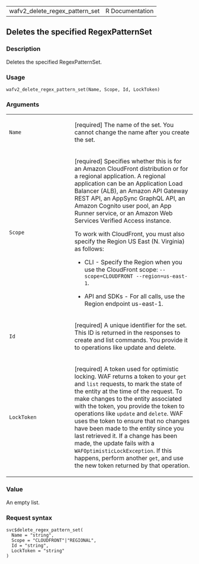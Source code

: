 <table style="width: 100%;">
<tbody>
<tr class="odd">
<td>wafv2_delete_regex_pattern_set</td>
<td style="text-align: right;">R Documentation</td>
</tr>
</tbody>
</table>

## Deletes the specified RegexPatternSet

### Description

Deletes the specified RegexPatternSet.

### Usage

    wafv2_delete_regex_pattern_set(Name, Scope, Id, LockToken)

### Arguments

<table>
<colgroup>
<col style="width: 35%" />
<col style="width: 65%" />
</colgroup>
<tbody>
<tr class="odd">
<td><code id="wafv2_delete_regex_pattern_set_:_Name">Name</code></td>
<td><p>[required] The name of the set. You cannot change the name after
you create the set.</p></td>
</tr>
<tr class="even">
<td><code id="wafv2_delete_regex_pattern_set_:_Scope">Scope</code></td>
<td><p>[required] Specifies whether this is for an Amazon CloudFront
distribution or for a regional application. A regional application can
be an Application Load Balancer (ALB), an Amazon API Gateway REST API,
an AppSync GraphQL API, an Amazon Cognito user pool, an App Runner
service, or an Amazon Web Services Verified Access instance.</p>
<p>To work with CloudFront, you must also specify the Region US East (N.
Virginia) as follows:</p>
<ul>
<li><p>CLI - Specify the Region when you use the CloudFront scope:
<code>--scope=CLOUDFRONT --region=us-east-1</code>.</p></li>
<li><p>API and SDKs - For all calls, use the Region endpoint
us-east-1.</p></li>
</ul></td>
</tr>
<tr class="odd">
<td><code id="wafv2_delete_regex_pattern_set_:_Id">Id</code></td>
<td><p>[required] A unique identifier for the set. This ID is returned
in the responses to create and list commands. You provide it to
operations like update and delete.</p></td>
</tr>
<tr class="even">
<td><code
id="wafv2_delete_regex_pattern_set_:_LockToken">LockToken</code></td>
<td><p>[required] A token used for optimistic locking. WAF returns a
token to your <code>get</code> and <code>list</code> requests, to mark
the state of the entity at the time of the request. To make changes to
the entity associated with the token, you provide the token to
operations like <code>update</code> and <code>delete</code>. WAF uses
the token to ensure that no changes have been made to the entity since
you last retrieved it. If a change has been made, the update fails with
a <code>WAFOptimisticLockException</code>. If this happens, perform
another <code>get</code>, and use the new token returned by that
operation.</p></td>
</tr>
</tbody>
</table>

### Value

An empty list.

### Request syntax

    svc$delete_regex_pattern_set(
      Name = "string",
      Scope = "CLOUDFRONT"|"REGIONAL",
      Id = "string",
      LockToken = "string"
    )
